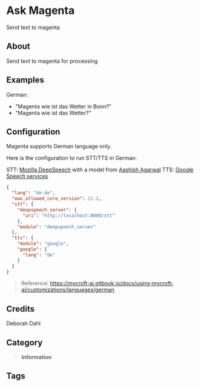# Ask Magenta

Send text to magenta

## About

Send text to magenta for processing

## Examples

German:

* "Magenta wie ist das Wetter in Bonn?"
* "Magenta wie ist das Wetter?"

## Configuration

Magenta supports German language only.

Here is the configuration to run STT/TTS in German:

STT: [Mozilla DeepSpeech](https://github.com/mozilla-services/deepspeech-server) with a model from [Aashish Agarwal](https://github.com/AASHISHAG/deepspeech-german)
TTS: [Google Speech services](https://cloud.google.com/text-to-speech)

```json
{
  "lang": "de-de",
  "max_allowed_core_version": 21.2,
  "stt": {
    "deepspeech_server": {
      "uri": "http://localhost:8080/stt"
    },
    "module": "deepspeech_server"
  },
  "tts": {
    "module": "google",
    "google": {
      "lang": "de"
    }
  }
}
```

> Reference: https://mycroft-ai.gitbook.io/docs/using-mycroft-ai/customizations/languages/german  


## Credits
Deborah Dahl

## Category

> **Information**

## Tags
